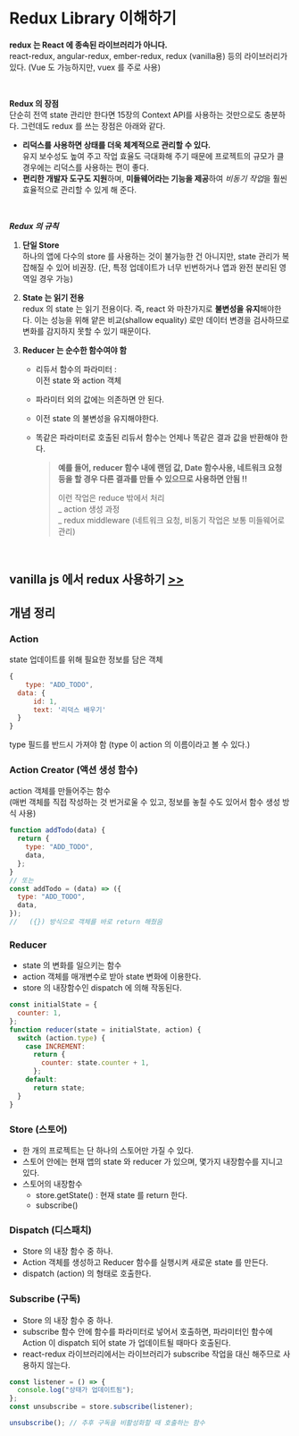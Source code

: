 # Redux Library 이해하기

**redux 는 React 에 종속된 라이브러리가 아니다.**  
react-redux, angular-redux, ember-redux, redux (vanilla용) 등의 라이브러리가 있다. (Vue 도 가능하지만, vuex 를 주로 사용)

<br/>

**Redux 의 장점**  
단순히 전역 state 관리만 한다면 15장의 Context API를 사용하는 것만으로도 충분하다.
그런데도 redux 를 쓰는 장점은 아래와 같다.

- **리덕스를 사용하면 상태를 더욱 체계적으로 관리할 수 있다.**  
  유지 보수성도 높여 주고 작업 효율도 극대화해 주기 때문에 프로젝트의 규모가 클 경우에는 리덕스를 사용하는 편이 좋다.
- **편리한 개발자 도구도 지원**하며, **미들웨어라는 기능을 제공**하여 *비동기 작업*을 훨씬 효율적으로 관리할 수 있게 해 준다.

<br/>

**_Redux 의 규칙_**

1. **단일 Store**  
   하나의 앱에 다수의 store 를 사용하는 것이 불가능한 건 아니지만, state 관리가 복잡해질 수 있어 비권장. (단, 특정 업데이트가 너무 빈번하거나 앱과 완전 분리된 영역일 경우 가능)

2. **State 는 읽기 전용**  
   redux 의 state 는 읽기 전용이다. 즉, react 와 마찬가지로 **불변성을 유지**해야한다. 이는 성능을 위해 얕은 비교(shallow equality) 로만 데이터 변경을 검사하므로 변화를 감지하지 못할 수 있기 때문이다.

3. **Reducer 는 순수한 함수여야 함**

   - 리듀서 함수의 파라미터 :  
     이전 state 와 action 객체

   - 파라미터 외의 값에는 의존하면 안 된다.

   - 이전 state 의 불변성을 유지해야한다.

   - 똑같은 파라미터로 호출된 리듀서 함수는 언제나 똑같은 결과 값을 반환해야 한다.
     > **예를 들어, reducer 함수 내에 랜덤 값, Date 함수사용, 네트워크 요청 등을 할 경우 다른 결과를 만들 수 있으므로 사용하면 안됨 !!**
     >
     > 이런 작업은 reduce 밖에서 처리  
     > _ action 생성 과정  
     > _ redux middleware (네트워크 요청, 비동기 작업은 보통 미들웨어로 관리)

 <br/>

## vanilla js 에서 redux 사용하기 [>>](./vanilla-redux)

## 개념 정리

### Action

state 업데이트를 위해 필요한 정보를 담은 객체

```javascript
{
    type: "ADD_TODO",
  data: {
      id: 1,
      text: '리덕스 배우기'
  }
}
```

type 필드를 반드시 가져야 함 (type 이 action 의 이름이라고 볼 수 있다.)

### Action Creator (액션 생성 함수)

action 객체를 만들어주는 함수  
(매번 객체를 직접 작성하는 것 번거로울 수 있고, 정보를 놓칠 수도 있어서 함수 생성 방식 사용)

```javascript
function addTodo(data) {
  return {
    type: "ADD_TODO",
    data,
  };
}
// 또는
const addTodo = (data) => ({
  type: "ADD_TODO",
  data,
});
//   ({}) 방식으로 객체를 바로 return 해줬음
```

### Reducer

- state 의 변화를 일으키는 함수
- action 객체를 매개변수로 받아 state 변화에 이용한다.
- store 의 내장함수인 dispatch 에 의해 작동된다.

```javascript
const initialState = {
  counter: 1,
};
function reducer(state = initialState, action) {
  switch (action.type) {
    case INCREMENT:
      return {
        counter: state.counter + 1,
      };
    default:
      return state;
  }
}
```

### Store (스토어)

- 한 개의 프로젝트는 단 하나의 스토어만 가질 수 있다.
- 스토어 안에는 현재 앱의 state 와 reducer 가 있으며, 몇가지 내장함수를 지니고 있다.
- 스토어의 내장함수
  - store.getState() : 현재 state 를 return 한다.
  - subscribe()

### Dispatch (디스패치)

- Store 의 내장 함수 중 하나.
- Action 객체를 생성하고 Reducer 함수를 실행시켜 새로운 state 를 만든다.
- dispatch (action) 의 형태로 호출한다.

### Subscribe (구독)

- Store 의 내장 함수 중 하나.
- subscribe 함수 안에 함수를 파라미터로 넣어서 호출하면, 파라미터인 함수에 Action 이 dispatch 되어 state 가 업데이트될 때마다 호출된다.
- react-redux 라이브러리에서는 라이브러리가 subscribe 작업을 대신 해주므로 사용하지 않는다.

```javascript
const listener = () => {
  console.log("상태가 업데이트됨");
};
const unsubscribe = store.subscribe(listener);

unsubscribe(); // 추후 구독을 비활성화할 때 호출하는 함수
```
